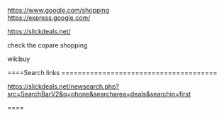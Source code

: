 



https://www.google.com/shopping      
https://express.google.com/   
    
https://slickdeals.net/     
   
check the copare shopping    

wikibuy      





====Search links ======================================


https://slickdeals.net/newsearch.php?src=SearchBarV2&q=phone&searcharea=deals&searchin=first    
      
     
           
          
====
